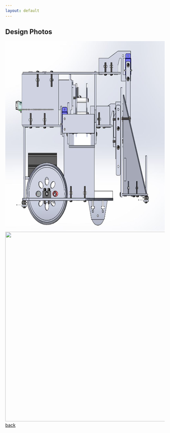 ```yaml
---
layout: default
---
```


## Design Photos

<a href="/Mechatronics.html"><img src="assets/images/ss_robot.jpg" width="700" height="600" border="0"></a>
<br>
<a href="/Mechatronics.html"><img src="assets/images/sheet_robot.jpg" width="700" height="600" border="0"></a>
<br>
[back](./)
